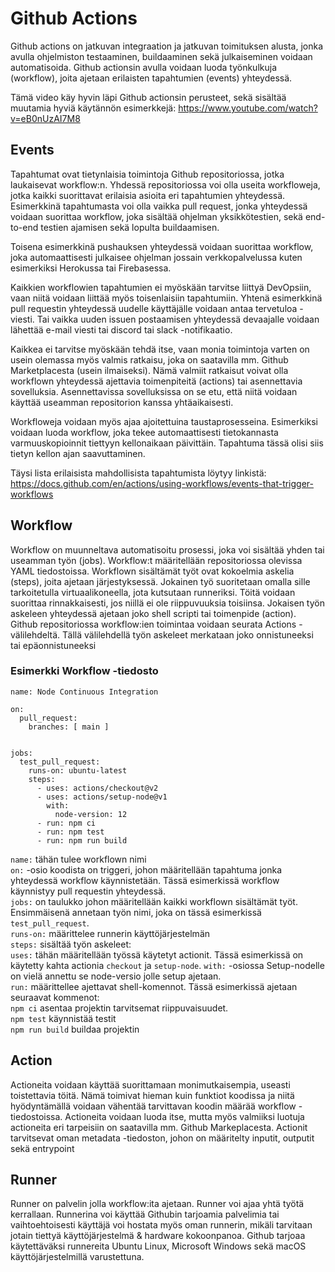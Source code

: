 # Github Actions

Github actions on jatkuvan integraation ja jatkuvan toimituksen alusta, jonka avulla ohjelmiston testaaminen, buildaaminen sekä julkaiseminen voidaan automatisoida. Github actionsin avulla voidaan luoda työnkulkuja (workflow), joita ajetaan erilaisten tapahtumien (events) yhteydessä. 

Tämä video käy hyvin läpi Github actionsin perusteet, sekä sisältää muutamia hyviä käytännön esimerkkejä:
https://www.youtube.com/watch?v=eB0nUzAI7M8

## Events

Tapahtumat ovat tietynlaisia toimintoja Github repositoriossa, jotka laukaisevat workflow:n. Yhdessä repositoriossa voi olla useita workfloweja, jotka kaikki suorittavat erilaisia asioita eri tapahtumien yhteydessä. Esimerkkinä tapahtumasta voi olla vaikka pull request, jonka yhteydessä voidaan suorittaa workflow, joka sisältää ohjelman yksikkötestien, sekä end-to-end testien ajamisen sekä lopulta buildaamisen. 

Toisena esimerkkinä pushauksen yhteydessä voidaan suorittaa workflow, joka automaattisesti julkaisee ohjelman jossain verkkopalvelussa kuten esimerkiksi Herokussa tai Firebasessa.

Kaikkien workflowien tapahtumien ei myöskään tarvitse liittyä DevOpsiin, vaan niitä voidaan liittää myös toisenlaisiin tapahtumiin. Yhtenä esimerkkinä pull requestin yhteydessä uudelle käyttäjälle voidaan antaa tervetuloa -viesti. Tai vaikka uuden issuen postaamisen yhteydessä devaajalle voidaan lähettää e-mail viesti tai discord tai slack -notifikaatio. 

Kaikkea ei tarvitse myöskään tehdä itse, vaan monia toimintoja varten on usein olemassa myös valmis ratkaisu, joka on saatavilla mm. Github Marketplacesta (usein ilmaiseksi). Nämä valmiit ratkaisut voivat olla workflown yhteydessä ajettavia toimenpiteitä (actions) tai asennettavia sovelluksia. Asennettavissa sovelluksissa on se etu, että niitä voidaan käyttää useamman repositorion kanssa yhtäaikaisesti.

Workfloweja voidaan myös ajaa ajoitettuina taustaprosesseina. Esimerkiksi voidaan luoda workflow, joka tekee automaattisesti tietokannasta varmuuskopioinnit tiettyyn kellonaikaan päivittäin. Tapahtuma tässä olisi siis tietyn kellon ajan saavuttaminen.

Täysi lista erilaisista mahdollisista tapahtumista löytyy linkistä:
https://docs.github.com/en/actions/using-workflows/events-that-trigger-workflows

## Workflow

Workflow on muunneltava automatisoitu prosessi, joka voi sisältää yhden tai useamman työn (jobs). Workflow:t määritellään repositoriossa olevissa YAML tiedostoissa. Workflown sisältämät työt ovat kokoelmia askelia (steps), joita ajetaan järjestyksessä. Jokainen työ suoritetaan omalla sille tarkoitetulla virtuaalikoneella, jota kutsutaan runneriksi. Töitä voidaan suorittaa rinnakkaisesti, jos niillä ei ole riippuvuuksia toisiinsa. Jokaisen työn askeleen yhteydessä ajetaan joko shell scripti tai toimenpide (action). Github repositoriossa workflow:ien toimintaa voidaan seurata Actions -välilehdeltä. Tällä välilehdellä työn askeleet merkataan joko onnistuneeksi tai epäonnistuneeksi

### Esimerkki Workflow -tiedosto

```
name: Node Continuous Integration

on:
  pull_request:
    branches: [ main ]


jobs:
  test_pull_request:
    runs-on: ubuntu-latest
    steps:
      - uses: actions/checkout@v2
      - uses: actions/setup-node@v1
        with:
          node-version: 12
      - run: npm ci
      - run: npm test
      - run: npm run build
```
`name:` tähän tulee workflown nimi<br/>
`on:` -osio koodista on triggeri, johon määritellään tapahtuma jonka yhteydessä workflow käynnistetään. Tässä esimerkissä workflow käynnistyy pull requestin yhteydessä.<br/>
`jobs:` on taulukko johon määritellään kaikki workflown sisältämät työt. Ensimmäisenä annetaan työn nimi, joka on tässä esimerkissä `test_pull_request`.<br/>
  `runs-on:` määrittelee runnerin käyttöjärjestelmän<br/>
  `steps:` sisältää työn askeleet:<br/>
    `uses:` tähän määritellään työssä käytetyt actionit. Tässä esimerkissä on käytetty kahta actionia `checkout` ja `setup-node`. `with:` -osiossa Setup-nodelle on vielä annettu se node-versio jolle setup ajetaan.<br/>
    `run:` määrittellee ajettavat shell-komennot. Tässä esimerkissä ajetaan seuraavat kommenot: <br/>
      `npm ci` asentaa projektin tarvitsemat riippuvaisuudet.<br/>
      `npm test` käynnistää testit<br/>
      `npm run build` buildaa projektin<br/>

## Action

Actioneita voidaan käyttää suorittamaan monimutkaisempia, useasti toistettavia töitä. Nämä toimivat hieman kuin funktiot koodissa ja niitä hyödyntämällä voidaan vähentää tarvittavan koodin määrää workflow -tiedostoissa. Actioneita voidaan luoda itse, mutta myös valmiiksi luotuja actioneita eri tarpeisiin on saatavilla mm. Github Markeplacesta. Actionit tarvitsevat oman metadata -tiedoston, johon on määritelty inputit, outputit sekä entrypoint

## Runner

Runner on palvelin jolla workflow:ita ajetaan. Runner voi ajaa yhtä työtä kerrallaan. Runnerina voi käyttää Githubin tarjoamia palvelimia tai vaihtoehtoisesti käyttäjä voi hostata myös oman runnerin, mikäli tarvitaan jotain tiettyä käyttöjärjestelmä & hardware kokoonpanoa. Github tarjoaa käytettäväksi runnereita Ubuntu Linux, Microsoft Windows sekä macOS käyttöjärjestelmillä varustettuna.



